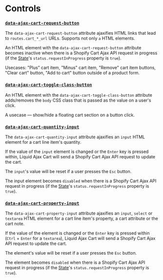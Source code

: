 # Controls

### [`data-ajax-cart-request-button`](/reference/data-ajax-cart-request-button/)

The `data-ajax-cart-request-button` attribute ajaxifies HTML links that lead to `routes.cart_*_url` URLs. Supports not only `a` HTML elements.

An HTML element with the `data-ajax-cart-request-button` attribute becomes inactive when there is a Shopify Cart Ajax API request in progress (if the [State](/reference/state/)'s `status.requestInProgress` property is `true`).

Usecases: "Plus" cart item, "Minus" cart item, "Remove" cart item buttons, "Clear cart" button, "Add to cart" button outside of a product form.


### [`data-ajax-cart-toggle-class-button`](/reference/data-ajax-cart-toggle-class-button/)

An HTML element with the `data-ajax-cart-toggle-class-button` attribute adds/removes the `body` CSS class that is passed as the value on a user's click.

A usecase — show/hide a floating cart section on a button click.

### [`data-ajax-cart-quantity-input`](/reference/data-ajax-cart-quantity-input/)

The `data-ajax-cart-quantity-input` attribute ajaxifies an `input` HTML element for a cart line item's quantity.

If the value of the `input` element is changed or the `Enter` key is pressed within, Liquid Ajax Cart will send a Shopify Cart Ajax API request to update the cart.

The `input`'s value will be reset if a user presses the `Esc` button.

The input element becomes `disabled` when there is a Shopify Cart Ajax API request in progress (if the [State](/reference/state/)'s `status.requestInProgress` property is `true`).

### [`data-ajax-cart-property-input`](/reference/data-ajax-cart-property-input/)

The `data-ajax-cart-property-input` attribute ajaxifies an `input`, `select` or `textarea` HTML element for a cart line item's property, a cart attribute or the cart note.

If the value of the element is changed or the `Enter` key is pressed within (`Ctrl` + `Enter` for a `textarea`), Liquid Ajax Cart will send a Shopify Cart Ajax API request to update the cart.

The element's value will be reset if a user presses the `Esc` button.

The element becomes `disabled` when there is a Shopify Cart Ajax API request in progress (if the [State](/reference/state/)'s `status.requestInProgress` property is `true`).